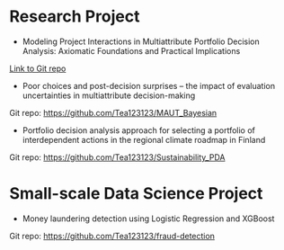 # **Research Project**

- Modeling Project Interactions in Multiattribute
Portfolio Decision Analysis: Axiomatic Foundations
and Practical Implications

[Link to Git repo](https://github.com/Tea123123/PDA_with_interaction)

- Poor choices and post-decision surprises – the impact of evaluation
uncertainties in multiattribute decision-making

Git repo: https://github.com/Tea123123/MAUT_Bayesian

- Portfolio decision analysis approach for selecting a portfolio of interdependent actions in the regional climate roadmap in Finland

Git repo: https://github.com/Tea123123/Sustainability_PDA

# **Small-scale Data Science Project**

- Money laundering detection using Logistic Regression and XGBoost

Git repo: https://github.com/Tea123123/fraud-detection
